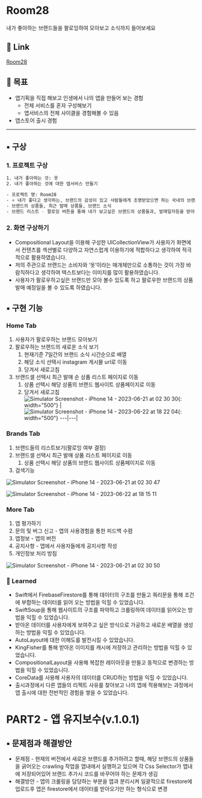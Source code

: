 # Room28
내가 좋아하는 브랜드들을 팔로잉하여 모아보고 소식까지 들어보세요

## 🔗 **Link**

[‎Room28](https://apps.apple.com/kr/app/room28/id6450450748)

## 📌 목표

- 앱기획을 직접 해보고 인생에서 나의 앱을 만들어 보는 경험
    - 전체 서비스를 혼자 구성해보기
    - 앱서비스의 전체 사이클을 경험해볼 수 있음
- 앱스토어 출시 경험

---

## ▪️ 구상

### 1. 프로젝트 구상

```bash
1. 내가 좋아하는 것: 옷
2. 내가 좋아하는 것에 대한 앱서비스 만들기 

- 프로젝트 명: Room28
- ⭐️ 내가 좋다고 생각하는, 브랜드의 감성이 있고 사람들에게 조명받았으면 하는 국내의 브랜드 소개
- 브랜드의 상품들, 최근 발매 상품들, 브랜드 소식
- 브랜드 리스트 - 팔로잉 버튼을 통해 내가 보고싶은 브랜드의 상품들과, 발매일자등을 받아 볼 수 있음
```

### 2.  화면 구상하기

- Compositional Layout을 이용해 구성한 UICollectionView가 사용자가 화면에서 컨텐츠를 섹션별로 다양하고 자연스럽게 이용하기에 적합하다고 생각하여 적극적으로 활용하였습니다.
- 저의 주관으로 브랜드는 소비자와 ‘옷’이라는 매개체만으로 소통하는 것이 가장 바람직하다고 생각하여 텍스트보다는 이미지를 많이 활용하였습니다.
- 사용자가 팔로우하고싶은 브랜드만 모아 볼수 있도록 하고 팔로우한 브랜드의 상품 발매 예정일을 볼 수 있도록 하였습니다.

## ▪️ 구현 기능

### Home Tab

1. 사용자가 팔로우하는 브랜드 모아보기
2. 팔로우하는 브랜드의 새로운 소식 보기
    1. 현재기준 7일간의 브랜드 소식 시간순으로 배열
    2. 해당 소식 선택시 instagram 게시물 url로 이동
    3. 당겨서 새로고침
3. 브랜드셀 선택시 최근 발매 순 상품 리스트 페이지로 이동
    1. 상품 선택시 해당 상품의 브랜드 웹사이트 상품페이지로 이동
    2. 당겨서 새로고침
![Simulator Screenshot - iPhone 14 - 2023-06-21 at 02 30 30](https://github.com/chobo5/Room28/assets/102145785/3d50438a-8fa6-4c40-823d-f823afc4257d){: width="500"} | ![Simulator Screenshot - iPhone 14 - 2023-06-22 at 18 22 04](https://github.com/chobo5/Room28/assets/102145785/80478a38-af1f-4f21-b063-4b2c85e9ff49){: width="500"} 
---|---|






### Brands Tab

1. 브랜드들의 리스트보기(팔로잉 여부 결정)
2. 브랜드셀 선택시 최근 발매 상품 리스트 페이지로 이동
    1. 상품 선택시 해당 상품의 브랜드 웹사이트 상품페이지로 이동
3. 검색기능

![Simulator Screenshot - iPhone 14 - 2023-06-21 at 02 30 47](https://github.com/chobo5/Room28/assets/102145785/ad4a522d-398b-4c38-8adf-57f917351fd1)

![Simulator Screenshot - iPhone 14 - 2023-06-22 at 18 15 11](https://github.com/chobo5/Room28/assets/102145785/8db3fbef-30a4-4477-9bc7-843823baf347)


### More Tab

1. 앱 평가하기
2. 문의 및 버그 신고 - 앱의 사용경험을 통한 피드백 수렴
3. 앱정보 - 앱의 버전
4. 공지사항 - 앱에서 사용자들에게 공지사항 작성
5. 개인정보 처리 방침

![Simulator Screenshot - iPhone 14 - 2023-06-21 at 02 30 50](https://github.com/chobo5/Room28/assets/102145785/f2b2daf4-dc83-4c10-9bee-5630d24a54cf)



### 📝 Learned

- Swift에서 FirebaseFirestore를 통해 데이터의 구조를 만들고 쿼리문을 통해 조건에 부합하는 데이터를 읽어 오는 방법을 익힐 수 있었습니다.
- SwiftSoup을 통해 웹사이트의 구조를 파악하고 크롤링하여 데이터를 읽어오는 방법을 익힐 수 있었습니다.
- 받아온 데이터를 사용자에게 보여주고 싶은 방식으로 가공하고 새로운 배열을 생성하는 방법을 익힐 수 있었습니다.
- AutoLayout에 대한 이해도를 발전시킬 수 있었습니다.
- KingFisher를 통해 받아온 이미지를 캐시에 저장하고 관리하는 방법을 익힐 수 있었습니다.
- CompositionalLayout을 사용해 복잡한 레이아웃을 만들고 동적으로 변경하는 방법을 익힐 수 있었습니다.
- CoreData를 사용해 사용자의 데이터를 CRUD하는 방법을 익힐 수 있었습니다.
- 출시과정에서 다른 앱들의 리젝트 사유를 찾아보고 나의 앱에 적용해보는 과정에서 앱 출시에 대한 전반적인 경험을 쌓을 수 있었습니다.

# PART2 - 앱 유지보수(v.1.0.1)

## ▪️ 문제점과 해결방안

- 문제점 - 현재의 버전에서 새로운 브랜드를 추가하려고 할때, 해당 브랜드의 상품들을 긁어오는 crawling 작업을 앱내에서 실행하고 있으며 각 Css Selector가 앱내에 저장되어있어 브랜드 추가시 코드를 바꾸어야 하는 문제가 생김
- 해결방안 - 앱의 크롤링을 담당하는 부분을 앱과 분리시켜 일괄적으로 firestore에 업로드후 앱은 firestore에서 데이터를 받아오기만 하는 형식으로 변경

